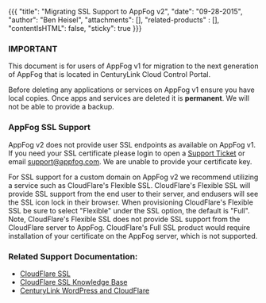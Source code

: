 {{{
  "title": "Migrating SSL Support to AppFog v2",
  "date": "09-28-2015",
  "author": "Ben Heisel",
  "attachments": [],
  "related-products" : [],
  "contentIsHTML": false,
  "sticky": true
}}}

### IMPORTANT

This document is for users of AppFog v1 for migration to the next generation of AppFog that is located in CenturyLink Cloud Control Portal.

Before deleting any applications or services on AppFog v1 ensure you have local copies. Once apps and services are deleted it is **permanent**. We will not be able to provide a backup.

### AppFog SSL Support

AppFog v2 does not provide user SSL endpoints as available on AppFog v1. If you need your SSL certificate please login to open a [Support Ticket](https://support.appfog.com) or email support@appfog.com. We are unable to provide your certificate key.

For SSL support for a custom domain on AppFog v2 we recommend utilizing a service such as CloudFlare's Flexible SSL. CloudFlare's Flexible SSL will provide SSL support from the end user to their server, and endusers will see the SSL icon lock in their browser. When provisioning CloudFlare's Flexible SSL be sure to select "Flexible" under the SSL option, the default is "Full". Note, CloudFlare's Flexible SSL does not provide SSL support from the CloudFlare server to AppFog. CloudFlare's Full SSL product would require installation of your certificate on the AppFog server, which is not supported.


### Related Support Documentation:
* [CloudFlare SSL](https://www.cloudflare.com/ssl)
* [CloudFlare SSL Knowledge Base](https://support.cloudflare.com/hc/en-us/categories/200276247)
* [CenturyLink WordPress and CloudFlare](../wordpress/wordpress-cloudflare-ssl-configuration.md)
